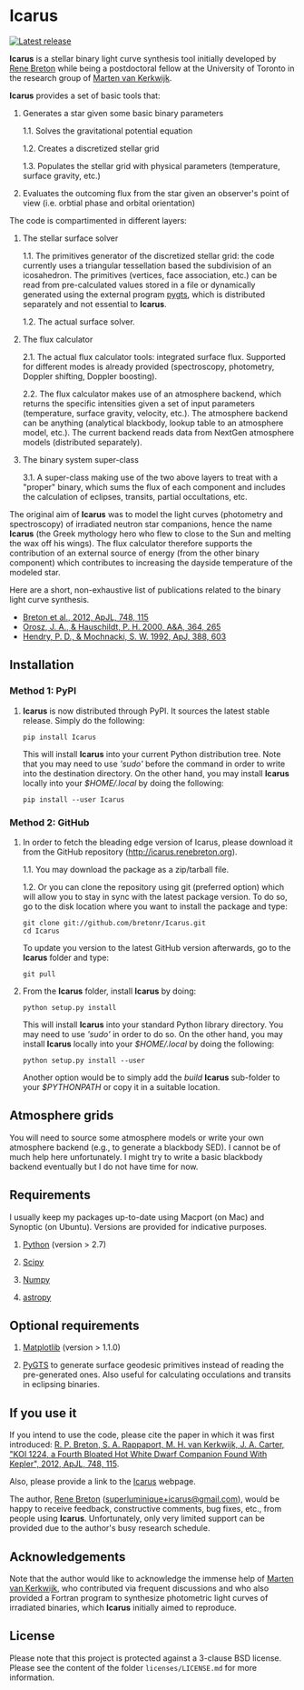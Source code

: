 # Icarus

[![Latest release](https://img.shields.io/pypi/v/Icarus.svg)](https://pypi.python.org/pypi/Icarus)

**Icarus** is a stellar binary light curve synthesis tool initially developed by [Rene Breton](http://www.renebreton.org) while being a postdoctoral fellow at the University of Toronto in the research group of [Marten van Kerkwijk](http://www.astro.utoronto.ca/~mhvk/).

**Icarus** provides a set of basic tools that:

1. Generates a star given some basic binary parameters

    1.1. Solves the gravitational potential equation

    1.2. Creates a discretized stellar grid

    1.3. Populates the stellar grid with physical parameters (temperature, surface gravity, etc.)

2. Evaluates the outcoming flux from the star given an observer's point of view (i.e. orbtial phase and orbital orientation)

The code is compartimented in different layers:

1. The stellar surface solver

    1.1. The primitives generator of the discretized stellar grid: the code currently uses a triangular tessellation based the subdivision of an icosahedron. The primitives (vertices, face association, etc.) can be read from pre-calculated values stored in a file or dynamically generated using the external program [pygts](http://pygts.sourceforge.net), which is distributed separately and not essential to **Icarus**.

    1.2. The actual surface solver.

2. The flux calculator

    2.1. The actual flux calculator tools: integrated surface flux. Supported for different modes is already provided (spectroscopy, photometry, Doppler shifting, Doppler boosting).

    2.2. The flux calculator makes use of an atmosphere backend, which returns the specific intensities given a set of input parameters (temperature, surface gravity, velocity, etc.). The atmosphere backend can be anything (analytical blackbody, lookup table to an atmosphere model, etc.). The current backend reads data from NextGen atmosphere models (distributed separately).

3. The binary system super-class

    3.1. A super-class making use of the two above layers to treat with a "proper" binary, which sums the flux of each component and includes the calculation of eclipses, transits, partial occultations, etc.

The original aim of **Icarus** was to model the light curves (photometry and spectroscopy) of irradiated neutron star companions, hence the name **Icarus** (the Greek mythology hero who flew to close to the Sun and melting the wax off his wings). The flux calculator therefore supports the contribution of an external source of energy (from the other binary component) which contributes to increasing the dayside temperature of the modeled star.

Here are a short, non-exhaustive list of publications related to the binary light curve synthesis.

* [Breton et al., 2012, ApJL, 748, 115](http://adsabs.harvard.edu/abs/2012ApJ...748..115B)
* [Orosz, J. A., & Hauschildt, P. H. 2000, A&A, 364, 265](http://adsabs.harvard.edu/abs/2000A%26A...364..265O)
* [Hendry, P. D., & Mochnacki, S. W. 1992, ApJ, 388, 603](http://adsabs.harvard.edu/abs/1992ApJ...388..603H)


## Installation

### Method 1: PyPI

1. **Icarus** is now distributed through PyPI. It sources the latest stable release. Simply do the following:

    ```
    pip install Icarus
    ```

    This will install **Icarus** into your current Python distribution tree. Note that you may need to use _'sudo'_ before the command in order to write into the destination directory. On the other hand, you may install **Icarus** locally into your _$HOME/.local_ by doing the following:

    ```
    pip install --user Icarus
    ```

### Method 2: GitHub

1. In order to fetch the bleading edge version of Icarus, please download it from the GitHub repository (<http://icarus.renebreton.org>).

    1.1. You may download the package as a zip/tarball file.

    1.2. Or you can clone the repository using git (preferred option) which will allow you to stay in sync with the latest package version. To do so, go to the disk location where you want to install the package and type:

    ```
    git clone git://github.com/bretonr/Icarus.git
    cd Icarus
    ```

    To update you version to the latest GitHub version afterwards, go to the **Icarus** folder and type:

    ```
    git pull
    ```

2. From the **Icarus** folder, install **Icarus** by doing:

    ```
    python setup.py install
    ```

    This will install **Icarus** into your standard Python library directory. You may need to use _'sudo'_ in order to do so. On the other hand, you may install **Icarus** locally into your _$HOME/.local_ by doing the following:

    ```
    python setup.py install --user
    ```

    Another option would be to simply add the _build_ **Icarus** sub-folder to your _$PYTHONPATH_ or copy it in a suitable location.


## Atmosphere grids

You will need to source some atmosphere models or write your own atmosphere backend (e.g., to generate a blackbody SED). I cannot be of much help here unfortunately. I might try to write a basic blackbody backend eventually but I do not have time for now.


## Requirements

I usually keep my packages up-to-date using Macport (on Mac) and Synoptic (on Ubuntu). Versions are provided for indicative purposes.

1. [Python](http://www.python.org) (version > 2.7)

2. [Scipy](http://scipy.org)

3. [Numpy](http://numpy.scipy.org)

4. [astropy](http://www.astropy.org)


## Optional requirements

1. [Matplotlib](http://matplotlib.org) (version > 1.1.0)

2. [PyGTS](http://pygts.sourceforge.net) to generate surface geodesic primitives instead of reading the pre-generated ones. Also useful for calculating occulations and transits in eclipsing binaries.


## If you use it

If you intend to use the code, please cite the paper in which it was first introduced: [R. P. Breton, S. A. Rappaport, M. H. van Kerkwijk, J. A. Carter, "KOI 1224, a Fourth Bloated Hot White Dwarf Companion Found With Kepler", 2012, ApJL, 748, 115](http://adsabs.harvard.edu/abs/2012ApJ...748..115B).

Also, please provide a link to the [Icarus](https://github.com/bretonr/Icarus) webpage.

The author, [Rene Breton](http://www.renebreton.org) (<superluminique+icarus@gmail.com>), would be happy to receive feedback, constructive comments, bug fixes, etc., from people using **Icarus**. Unfortunately, only very limited support can be provided due to the author's busy research schedule.


## Acknowledgements

Note that the author would like to acknowledge the immense help of [Marten van Kerkwijk](http://www.astro.utoronto.ca/~mhvk), who contributed via frequent discussions and who also provided a Fortran program to synthesize photometric light curves of irradiated binaries, which **Icarus** initially aimed to reproduce.


## License

Please note that this project is protected against a 3-clause BSD license. Please see the content of the folder ``licenses/LICENSE.md`` for more information.
